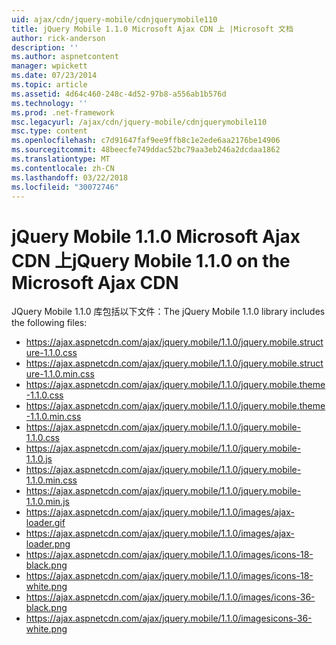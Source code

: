 ```yaml
---
uid: ajax/cdn/jquery-mobile/cdnjquerymobile110
title: jQuery Mobile 1.1.0 Microsoft Ajax CDN 上 |Microsoft 文档
author: rick-anderson
description: ''
ms.author: aspnetcontent
manager: wpickett
ms.date: 07/23/2014
ms.topic: article
ms.assetid: 4d64c460-248c-4d52-97b8-a556ab1b576d
ms.technology: ''
ms.prod: .net-framework
msc.legacyurl: /ajax/cdn/jquery-mobile/cdnjquerymobile110
msc.type: content
ms.openlocfilehash: c7d91647faf9ee9ffb8c1e2ede6aa2176be14906
ms.sourcegitcommit: 48beecfe749ddac52bc79aa3eb246a2dcdaa1862
ms.translationtype: MT
ms.contentlocale: zh-CN
ms.lasthandoff: 03/22/2018
ms.locfileid: "30072746"
---
```

<a name="jquery-mobile-110-on-the-microsoft-ajax-cdn"></a><span data-ttu-id="0b275-102">jQuery Mobile 1.1.0 Microsoft Ajax CDN 上</span><span class="sxs-lookup"><span data-stu-id="0b275-102">jQuery Mobile 1.1.0 on the Microsoft Ajax CDN</span></span>
====================
<span data-ttu-id="0b275-103">JQuery Mobile 1.1.0 库包括以下文件：</span><span class="sxs-lookup"><span data-stu-id="0b275-103">The jQuery Mobile 1.1.0 library includes the following files:</span></span>

- https://ajax.aspnetcdn.com/ajax/jquery.mobile/1.1.0/jquery.mobile.structure-1.1.0.css
- https://ajax.aspnetcdn.com/ajax/jquery.mobile/1.1.0/jquery.mobile.structure-1.1.0.min.css
- https://ajax.aspnetcdn.com/ajax/jquery.mobile/1.1.0/jquery.mobile.theme-1.1.0.css
- https://ajax.aspnetcdn.com/ajax/jquery.mobile/1.1.0/jquery.mobile.theme-1.1.0.min.css
- https://ajax.aspnetcdn.com/ajax/jquery.mobile/1.1.0/jquery.mobile-1.1.0.css
- https://ajax.aspnetcdn.com/ajax/jquery.mobile/1.1.0/jquery.mobile-1.1.0.js
- https://ajax.aspnetcdn.com/ajax/jquery.mobile/1.1.0/jquery.mobile-1.1.0.min.css
- https://ajax.aspnetcdn.com/ajax/jquery.mobile/1.1.0/jquery.mobile-1.1.0.min.js
- https://ajax.aspnetcdn.com/ajax/jquery.mobile/1.1.0/images/ajax-loader.gif
- https://ajax.aspnetcdn.com/ajax/jquery.mobile/1.1.0/images/ajax-loader.png
- https://ajax.aspnetcdn.com/ajax/jquery.mobile/1.1.0/images/icons-18-black.png
- https://ajax.aspnetcdn.com/ajax/jquery.mobile/1.1.0/images/icons-18-white.png
- https://ajax.aspnetcdn.com/ajax/jquery.mobile/1.1.0/images/icons-36-black.png
- https://ajax.aspnetcdn.com/ajax/jquery.mobile/1.1.0/imagesicons-36-white.png

